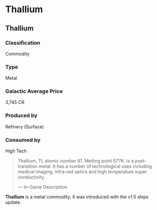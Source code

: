 # Thallium
## Thallium

		

### Classification

Commodity

### Type

Metal

### Galactic Average Price

3,745 CR

### Produced by

Refinery (Surface)

### Consumed by

High Tech

> 
> 
> Thallium, Tl, atomic number 81. Melting point 577K. is a post-transition metal. It has a number of technological uses including medical imaging, infra-red optics and high temperature super conductivity.
> 
> 
> — In-Game Description
> 

**Thallium** is a metal commodity. It was introduced with the v1.5 ships update.